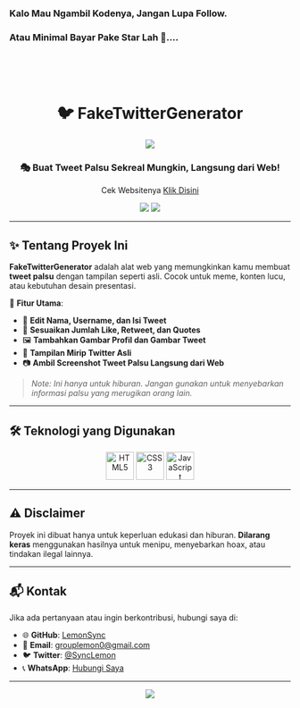### Kalo Mau Ngambil Kodenya, Jangan Lupa Follow.
### Atau Minimal Bayar Pake Star Lah 🌟....

<br>
<br>
<br>

<h1 align="center">
  🐦 FakeTwitterGenerator
</h1>

<p align="center">
  <img src="https://capsule-render.vercel.app/api?type=waving&color=gradient&height=100&section=header"/>
</p>

<h3 align="center">
  🎭 Buat Tweet Palsu Sekreal Mungkin, Langsung dari Web!
</h3>

<p align="center">
  Cek Websitenya
  <a href="https://lemonsync.github.io/Fake_Twitter/">Klik Disini</a>
</p>

<p align="center">
  <img src="https://img.shields.io/github/repo-size/LemonSync/Fake_Twitter?style=for-the-badge" />
  <img src="https://img.shields.io/github/languages/count/LemonSync/Fake_Twitter?style=for-the-badge" />
</p>

---

## ✨ Tentang Proyek Ini
**FakeTwitterGenerator** adalah alat web yang memungkinkan kamu membuat **tweet palsu** dengan tampilan seperti asli. Cocok untuk meme, konten lucu, atau kebutuhan desain presentasi.

🔹 **Fitur Utama**:
- 📝 **Edit Nama, Username, dan Isi Tweet**
- 💬 **Sesuaikan Jumlah Like, Retweet, dan Quotes**
- 🖼️ **Tambahkan Gambar Profil dan Gambar Tweet**
- 🎨 **Tampilan Mirip Twitter Asli**
- 📷 **Ambil Screenshot Tweet Palsu Langsung dari Web**

> *Note: Ini hanya untuk hiburan. Jangan gunakan untuk menyebarkan informasi palsu yang merugikan orang lain.*

---

## 🛠️ Teknologi yang Digunakan
<p align="center">
  <img src="https://githubraw.com/devicons/devicon/master/icons/html5/html5-original.svg" alt="HTML5" width="50" height="50"/>
  <img src="https://githubraw.com/devicons/devicon/master/icons/css3/css3-original.svg" alt="CSS3" width="50" height="50"/>
  <img src="https://githubraw.com/devicons/devicon/master/icons/javascript/javascript-original.svg" alt="JavaScript" width="50" height="50"/>
</p>

---

## ⚠️ Disclaimer
Proyek ini dibuat hanya untuk keperluan edukasi dan hiburan. **Dilarang keras** menggunakan hasilnya untuk menipu, menyebarkan hoax, atau tindakan ilegal lainnya.

---

## 📬 Kontak
Jika ada pertanyaan atau ingin berkontribusi, hubungi saya di:
- 🌐 **GitHub**: [LemonSync](https://github.com/LemonSync)
- 📧 **Email**: [grouplemon0@gmail.com](mailto:grouplemon0@gmail.com)
- 🐦 **Twitter**: [@SyncLemon](https://twitter.com/SyncLemon)
- 📞 **WhatsApp**: [Hubungi Saya](https://wa.me/6285763482523)

---

<p align="center">
  <img src="https://capsule-render.vercel.app/api?type=waving&color=gradient&height=100&section=footer"/>
</p>
